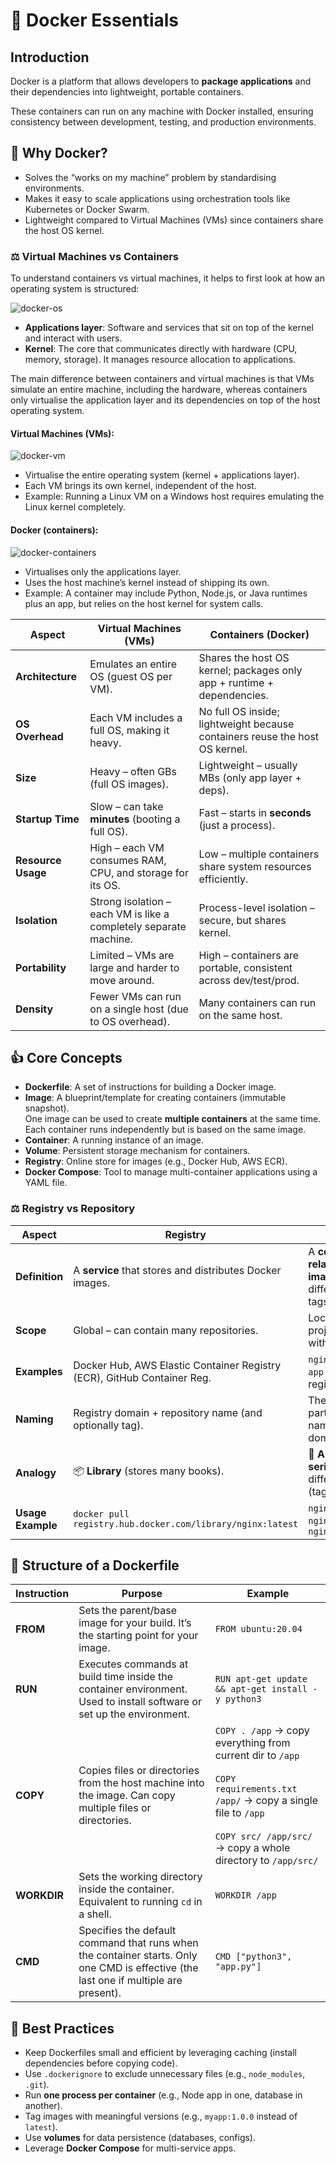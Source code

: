 # 🐳 Docker Essentials

## Introduction

Docker is a platform that allows developers to **package applications** and their dependencies into lightweight, portable containers.  

These containers can run on any machine with Docker installed, ensuring consistency between development, testing, and production environments.

## 🤔 Why Docker?

- Solves the “works on my machine” problem by standardising environments.
- Makes it easy to scale applications using orchestration tools like Kubernetes or Docker Swarm.
- Lightweight compared to Virtual Machines (VMs) since containers share the host OS kernel.
  
### ⚖️ Virtual Machines vs Containers

To understand containers vs virtual machines, it helps to first look at how an operating system is structured:

![docker-os](images/docker-os.png)

- **Applications layer**: Software and services that sit on top of the kernel and interact with users.
- **Kernel**: The core that communicates directly with hardware (CPU, memory, storage). It manages resource allocation to applications.

The main difference between containers and virtual machines is that VMs simulate an entire machine, including the hardware, whereas containers only virtualise the application layer and its dependencies on top of the host operating system.

#### Virtual Machines (VMs):

![docker-vm](images/docker-vm.png)

- Virtualise the entire operating system (kernel + applications layer).
- Each VM brings its own kernel, independent of the host.
- Example: Running a Linux VM on a Windows host requires emulating the Linux kernel completely.

#### Docker (containers):

![docker-containers](images/docker-containers.png)
- Virtualises only the applications layer.
- Uses the host machine’s kernel instead of shipping its own.
- Example: A container may include Python, Node.js, or Java runtimes plus an app, but relies on the host kernel for system calls.


| Aspect            | Virtual Machines (VMs)                                                                 | Containers (Docker)                                                           |
|-------------------|------------------------------------------------------------------------------------------|-------------------------------------------------------------------------------|
| **Architecture**  | Emulates an entire OS (guest OS per VM).                        | Shares the host OS kernel; packages only app + runtime + dependencies.        |
| **OS Overhead**   | Each VM includes a full OS, making it heavy.                                             | No full OS inside; lightweight because containers reuse the host OS kernel.   |
| **Size**   | Heavy – often GBs (full OS images).                                             | Lightweight – usually MBs (only app layer + deps).   |
| **Startup Time**  | Slow – can take **minutes** (booting a full OS).                                         | Fast – starts in **seconds** (just a process).                                |
| **Resource Usage**| High – each VM consumes RAM, CPU, and storage for its OS.                                | Low – multiple containers share system resources efficiently.                 |
| **Isolation**     | Strong isolation – each VM is like a completely separate machine.                        | Process-level isolation – secure, but shares kernel.                          |
| **Portability**   | Limited – VMs are large and harder to move around.                                       | High – containers are portable, consistent across dev/test/prod.              |
| **Density**       | Fewer VMs can run on a single host (due to OS overhead).                                 | Many containers can run on the same host.                                     |

## 👍 Core Concepts

- **Dockerfile**: A set of instructions for building a Docker image.
- **Image**: A blueprint/template for creating containers (immutable snapshot).  
  One image can be used to create **multiple containers** at the same time. Each container runs independently but is based on the same image.
- **Container**: A running instance of an image.
- **Volume**: Persistent storage mechanism for containers.
- **Registry**: Online store for images (e.g., Docker Hub, AWS ECR).
- **Docker Compose**: Tool to manage multi-container applications using a YAML file.

### ⚖️ Registry vs Repository

| Aspect            | Registry                                                                 | Repository                                                                 |
|-------------------|--------------------------------------------------------------------------|----------------------------------------------------------------------------|
| **Definition**    | A **service** that stores and distributes Docker images.                 | A **collection of related Docker images** (usually different tags/versions). |
| **Scope**         | Global – can contain many repositories.                                  | Local to a project/application within the registry.                        |
| **Examples**      | Docker Hub, AWS Elastic Container Registry (ECR), GitHub Container Reg.  | `nginx`, `python`, `my-app` (inside a registry).                           |
| **Naming**        | Registry domain + repository name (and optionally tag).                  | The repository part of the image name (without domain).                    |
| **Analogy**       | 📦 **Library** (stores many books).                                      | 📖 **A single book series** with different editions (tags).                 |
| **Usage Example** | `docker pull registry.hub.docker.com/library/nginx:latest`               | `nginx:latest`, `nginx:1.25`, `nginx:alpine`                              |

## 🚀 Structure of a Dockerfile

| Instruction | Purpose                                                                 | Example                                      |
|-------------|-------------------------------------------------------------------------|----------------------------------------------|
| **FROM**    | Sets the parent/base image for your build. It’s the starting point for your image. | `FROM ubuntu:20.04`                          |
| **RUN**     | Executes commands at build time inside the container environment. Used to install software or set up the environment. | `RUN apt-get update && apt-get install -y python3` |
| **COPY**    | Copies files or directories from the host machine into the image. Can copy multiple files or directories. | `COPY . /app` → copy everything from current dir to `/app` <br> <br>`COPY requirements.txt /app/` → copy a single file to `/app`<br> <br>`COPY src/ /app/src/` → copy a whole directory to `/app/src/` |                             |
| **WORKDIR** | Sets the working directory inside the container. Equivalent to running `cd` in a shell. | `WORKDIR /app`                               |
| **CMD**     | Specifies the default command that runs when the container starts. Only one CMD is effective (the last one if multiple are present). | `CMD ["python3", "app.py"]`                  |

## 🚀 Best Practices

- Keep Dockerfiles small and efficient by leveraging caching (install dependencies before copying code).
- Use `.dockerignore` to exclude unnecessary files (e.g., `node_modules`, `.git`).
- Run **one process per container** (e.g., Node app in one, database in another).
- Tag images with meaningful versions (e.g., `myapp:1.0.0` instead of `latest`).
- Use **volumes** for data persistence (databases, configs).
- Leverage **Docker Compose** for multi-service apps.
